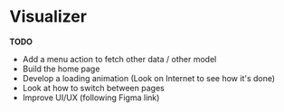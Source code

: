 # Visualizer

**TODO**
* Add a menu action to fetch other data / other model
* Build the home page
* Develop a loading animation (Look on Internet to see how it's done)
* Look at how to switch between pages
* Improve UI/UX (following Figma link)